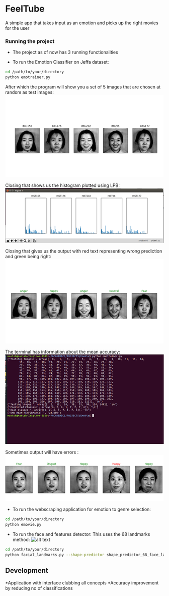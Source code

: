 # FeelTube
A simple app that takes input as an emotion and picks up the right movies for the user

### Running the project

* The project as of now has 3 running functionalities

* To run the Emotion Classifier on Jeffa dataset:

```sh
cd /path/to/your/directory
python emotrainer.py
```

After which the program will show you a set of 5 images that are chosen at random as test images:
![alt text](https://github.com/ManishShettyM/FeelTube/blob/master/images/ip.png)



Closing that shows us the histogram plotted using LPB:
![alt text](https://github.com/ManishShettyM/FeelTube/blob/master/images/hist.png)



Closing that gives us the output with red text representing wrong prediction and green being right:
![alt text](https://github.com/ManishShettyM/FeelTube/blob/master/images/op1.png)



The terminal has information about the mean accuracy:
![alt text](https://github.com/ManishShettyM/FeelTube/blob/master/images/terminal.png)



Sometimes output will have errors :
![alt text](https://github.com/ManishShettyM/FeelTube/blob/master/images/test2.png)



* To run the webscraping application for emotion to genre selection:

```sh
cd /path/to/your/directory
python emovie.py
```

* To run the face and features detector:
This uses the 68 landmarks method:
![alt text](https://raw.githubusercontent.com/username/projectname/branch/path/to/img.png)

```sh
cd /path/to/your/directory
python facial_landmarks.py --shape-predictor shape_predictor_68_face_landmarks.dat --image images/<imagename>.jpg


```
## Development

*Application with interface clubbing all concepts
*Accuracy improvement by reducing no of classifications


